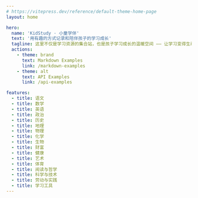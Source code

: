 ```yaml
---
# https://vitepress.dev/reference/default-theme-home-page
layout: home

hero:
  name: 'KidStudy · 小童学伴'
  text: '用有趣的方式记录和陪伴孩子的学习成长'
  tagline: 这里不仅是学习资源的集合站，也是孩子学习成长的温暖空间 —— 让学习变得生动，让成长留有痕迹。
  actions:
    - theme: brand
      text: Markdown Examples
      link: /markdown-examples
    - theme: alt
      text: API Examples
      link: /api-examples

features:
  - title: 语文
  - title: 数学
  - title: 英语
  - title: 政治
  - title: 历史
  - title: 地理
  - title: 物理
  - title: 化学
  - title: 生物
  - title: 财富
  - title: 健康
  - title: 艺术
  - title: 体育
  - title: 阅读与哲学
  - title: 科学与技术
  - title: 劳动与实践
  - title: 学习工具
---
```

